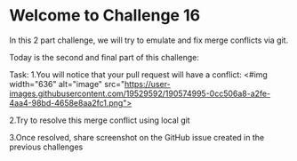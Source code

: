 # Welcome to Challenge 16

In this 2 part challenge, we will try to emulate and fix merge conflicts via git.

Today is the second and final part of this challenge:

Task:
1.You will notice that your pull request will have a conflict: <#img width="636" alt="image" src="https://user-images.githubusercontent.com/19529592/190574995-0cc506a8-a2fe-4aa4-98bd-4658e8aa2fc1.png">

2.Try to resolve this merge conflict using local git

3.Once resolved, share screenshot on the GitHub issue created in the previous challenges
